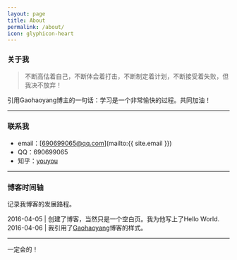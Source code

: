 ```yaml
---
layout: page
title: About
permalink: /about/
icon: glyphicon-heart
---
```


### 关于我

> 不断高估着自己，不断体会着打击，不断制定着计划，不断接受着失败，但我决不放弃！

引用Gaohaoyang博主的一句话：学习是一个非常愉快的过程。共同加油！   

---

### 联系我

* email：[690699065@qq.com](mailto:{{ site.email }})
* QQ：690699065
* 知乎：[youyou](https://www.zhihu.com/people/youyou-51-95)

---

### 博客时间轴   

记录我博客的发展路程。

2016-04-05 | 创建了博客，当然只是一个空白页。我为他写上了Hello World.
2016-04-06 | 我引用了[Gaohaoyang](http://gaohaoyang.github.io)博客的样式。

---

一定会的！
